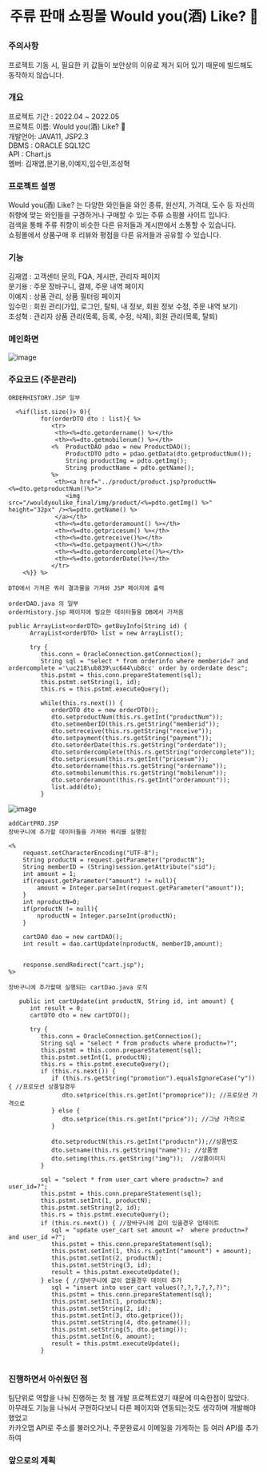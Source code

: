 <h1><p align="center"> 주류 판매 쇼핑몰 Would you(酒) Like? 🍷</p></h1>


### 주의사항 
프로젝트 기동 시, 필요한 키 값들이 보안상의 이유로 제거 되어 있기 때문에 빌드해도 동작하지 않습니다.

### 개요
프로젝트 기간 : 2022.04 ~ 2022.05<br>
프로젝트 이름: Would you(酒) Like? 🍷<br>
개발언어: JAVA11, JSP2.3<br>
DBMS : ORACLE SQL12C<br>
API : Chart.js<br>
멤버: 김재엽,문기용,이예지,임수민,조성혁<br>

### 프로젝트 설명
Would you(酒) Like? 는 다양한 와인들을 와인 종류, 원산지, 가격대, 도수 등 자신의 취향에 맞는 와인들을 구경하거나 구매할 수 있는 주류 쇼핑몰 사이트 입니다.<br>
검색을 통해 주류 취향이 비슷한 다른 유저들과 게시판에서 소통할 수 있습니다.<br>
쇼핑몰에서 상품구매 후 리뷰와 평점을 다른 유저들과 공유할 수 있습니다.

### 기능
김재엽 : 고객센터 문의, FQA, 게시판, 관리자 페이지<br>
문기용 : 주문 장바구니, 결제, 주문 내역 페이지<br>
이예지 : 상품 관리, 상품 필터링 페이지<br>
임수민 : 회원 관리(가입, 로그인, 탈퇴, 내 정보, 회원 정보 수정, 주문 내역 보기)<br>
조성혁 : 관리자 상품 관리(목록, 등록, 수정, 삭제), 회원 관리(목록, 탈퇴)

### 메인화면
![image](https://github.com/user-attachments/assets/6888c029-4bde-4a9e-b72c-47483b787647)


### 주요코드 (주문관리)
 
```
ORDERHISTORY.JSP 일부

  <%if(list.size()> 0){
	     for(orderDTO dto : list){ %>
	     	<tr>
	         <th><%=dto.getordername() %></th>
	         <th><%=dto.getmobilenum() %></th>
			<%	ProductDAO pdao = new ProductDAO();
				ProductDTO pdto = pdao.getData(dto.getproductNum());
				String productImg = pdto.getImg();
				String productName = pdto.getName();
			%>
	         <th><a href="../product/product.jsp?productN=<%=dto.getproductNum()%>">
	         	<img src="/wouldyoulike_final/img/product/<%=pdto.getImg() %>" height="32px" /><%=pdto.getName() %>
	         </a></th>
	         <th><%=dto.getorderamount() %></th>
	         <th><%=dto.getpricesum() %></th>
	         <th><%=dto.getreceive()%></th>
	         <th><%=dto.getpayment()%></th>
	         <th><%=dto.getordercomplete()%></th>
	         <th><%=dto.getorderDate()%></th>
	        </tr>
	<%}} %>

DTO에서 가져온 쿼리 결과물을 가져와 JSP 페이지에 출력
```
```
orderDAO.java 의 일부
orderHistory.jsp 페이지에 필요한 데이터들을 DB에서 가져옴

public ArrayList<orderDTO> getBuyInfo(String id) {
      ArrayList<orderDTO> list = new ArrayList();

      try {
         this.conn = OracleConnection.getConnection();
         String sql = "select * from orderinfo where memberid=? and ordercomplete ='\uc218\ub839\uc644\ub8cc' order by orderdate desc";
         this.pstmt = this.conn.prepareStatement(sql);
         this.pstmt.setString(1, id);
         this.rs = this.pstmt.executeQuery();

         while(this.rs.next()) {
            orderDTO dto = new orderDTO();
            dto.setproductNum(this.rs.getInt("productNum"));
            dto.setmemberID(this.rs.getString("memberid"));
            dto.setreceive(this.rs.getString("receive"));
            dto.setpayment(this.rs.getString("payment"));
            dto.setorderDate(this.rs.getString("orderdate"));
            dto.setordercomplete(this.rs.getString("ordercomplete"));
            dto.setpricesum(this.rs.getInt("pricesum"));
            dto.setordername(this.rs.getString("ordername"));
            dto.setmobilenum(this.rs.getString("mobilenum"));
            dto.setorderamount(this.rs.getInt("orderamount"));
            list.add(dto);
         }

```
![image](https://github.com/user-attachments/assets/b25358c0-0f7b-4088-a9e0-a19b22c993b2)


```
addCartPRO.JSP
장바구니에 추가할 데이터들을 가져와 쿼리를 실행함

<%
	request.setCharacterEncoding("UTF-8");
	String productN = request.getParameter("productN");
	String memberID = (String)session.getAttribute("sid");
	int amount = 1;
	if(request.getParameter("amount") != null){
		amount = Integer.parseInt(request.getParameter("amount"));
	}
	int nproductN=0;
	if(productN != null){
		nproductN = Integer.parseInt(productN);
	}

	cartDAO dao = new cartDAO();
	int result = dao.cartUpdate(nproductN, memberID,amount); 
	
	
	response.sendRedirect("cart.jsp");
%>

```

```
장바구니에 추가할때 실행되는 cartDao.java 로직

   public int cartUpdate(int productN, String id, int amount) {
      int result = 0;
      cartDTO dto = new cartDTO();

      try {
         this.conn = OracleConnection.getConnection();
         String sql = "select * from products where productn=?";
         this.pstmt = this.conn.prepareStatement(sql);
         this.pstmt.setInt(1, productN); 
         this.rs = this.pstmt.executeQuery();
         if (this.rs.next()) {
            if (this.rs.getString("promotion").equalsIgnoreCase("y")) { //프로모션 상품일경우
               dto.setprice(this.rs.getInt("promoprice")); //프로모션 가격으로
            } else {
               dto.setprice(this.rs.getInt("price")); //그냥 가격으로
            }

            dto.setproductN(this.rs.getInt("productn"));//상품번호
            dto.setname(this.rs.getString("name")); //상품명
            dto.setimg(this.rs.getString("img"));  //상품이미지
         }

         sql = "select * from user_cart where productn=? and user_id=?";
         this.pstmt = this.conn.prepareStatement(sql);
         this.pstmt.setInt(1, productN);
         this.pstmt.setString(2, id);
         this.rs = this.pstmt.executeQuery();
         if (this.rs.next()) { //장바구니에 값이 있을경우 업데이트
            sql = "update user_cart set amount =?  where productn=? and user_id =?";
            this.pstmt = this.conn.prepareStatement(sql);
            this.pstmt.setInt(1, this.rs.getInt("amount") + amount);
            this.pstmt.setInt(2, productN);
            this.pstmt.setString(3, id);
            result = this.pstmt.executeUpdate();
         } else { //장바구니에 값이 없을경우 데이터 추가
            sql = "insert into user_cart values(?,?,?,?,?,?)";
            this.pstmt = this.conn.prepareStatement(sql);
            this.pstmt.setInt(1, productN);
            this.pstmt.setString(2, id);
            this.pstmt.setInt(3, dto.getprice());
            this.pstmt.setString(4, dto.getname());
            this.pstmt.setString(5, dto.getimg());
            this.pstmt.setInt(6, amount);
            result = this.pstmt.executeUpdate();
         }
	 
```

 
### 진행하면서 아쉬웠던 점

팀단위로 역할을 나눠 진행하는 첫 웹 개발 프로젝트였기 때문에 미숙한점이 많았다.<br>
아무래도 기능을 나눠서 구현하다보니 다른 페이지와 연동되는것도 생각하며 개발해야 했었고<br>
카카오맵 API로 주소를 불러오거나, 주문완료시 이메일을 가게하는 등 여러 API를 추가하여

### 앞으로의 계획
 










